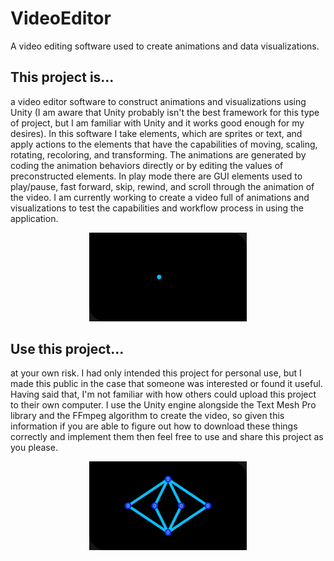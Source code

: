 # VideoEditor

A video editing software used to create animations and data visualizations.

## This project is...
a video editor software to construct animations and visualizations using Unity (I am aware that Unity probably isn't the best framework for this type of project, but I am familiar with Unity and it works good enough for my desires). In this software I take elements, which are sprites or text, and apply actions to the elements that have the capabilities of moving, scaling, rotating, recoloring, and transforming. The animations are generated by coding the animation behaviors directly or by editing the values of preconstructed elements. In play mode there are GUI elements used to play/pause, fast forward, skip, rewind, and scroll through the animation of the video. I am currently working to create a video full of animations and visualizations to test the capabilities and workflow process in using the application.

<p align="center">
<img src="GraphsGif.gif" width="50%" class="center"/>
</p>

## Use this project...
at your own risk. I had only intended this project for personal use, but I made this public in the case that someone was interested or found it useful. Having said that, I'm not familiar with how others could upload this project to their own computer. I use the Unity engine alongside the Text Mesh Pro library and the FFmpeg algorithm to create the video, so given this information if you are able to figure out how to download these things correctly and implement them then feel free to use and share this project as you please.

<p align="center">
<img src="GraphDegreeCount.gif" width="50%" class="center"/>
</p>
